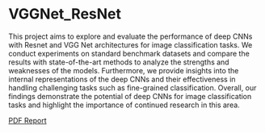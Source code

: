 # VGGNet_ResNet
This project aims to explore and evaluate the performance of deep CNNs with Resnet and VGG Net architectures for image classification tasks. We conduct experiments on standard benchmark datasets and compare the
results with state-of-the-art methods to analyze the strengths and weaknesses of the models. Furthermore, we provide insights into the internal representations of the deep CNNs and their effectiveness in
handling challenging tasks such as fine-grained classification. Overall, our findings demonstrate the potential of deep CNNs for image classification tasks and highlight the importance of continued research
in this area.

[PDF Report](report.pdf)
